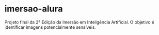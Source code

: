 # imersao-alura
Projeto final da 2ª Edição da Imersão em Inteligência Artificial. O objetivo é identificar imagens potencialmente sensíveis.
